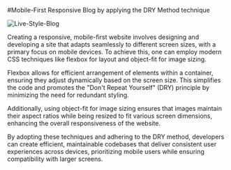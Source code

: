 #Mobile-First Responsive Blog by applying the DRY Method technique

![Live-Style-Blog](https://github.com/codePerfectionista/Live-Style-Blog/assets/26823180/b7feb6d0-3aa0-4b8c-9b27-7e3f21e9df25)

Creating a responsive, mobile-first website involves designing and developing a site that adapts seamlessly to different screen sizes, with a primary focus on mobile devices. To achieve this, one can employ modern CSS techniques like flexbox for layout and object-fit for image sizing.

Flexbox allows for efficient arrangement of elements within a container, ensuring they adjust dynamically based on the screen size. This simplifies the code and promotes the "Don't Repeat Yourself" (DRY) principle by minimizing the need for redundant styling.

Additionally, using object-fit for image sizing ensures that images maintain their aspect ratios while being resized to fit various screen dimensions, enhancing the overall responsiveness of the website.


By adopting these techniques and adhering to the DRY method, developers can create efficient, maintainable codebases that deliver consistent user experiences across devices, prioritizing mobile users while ensuring compatibility with larger screens.
